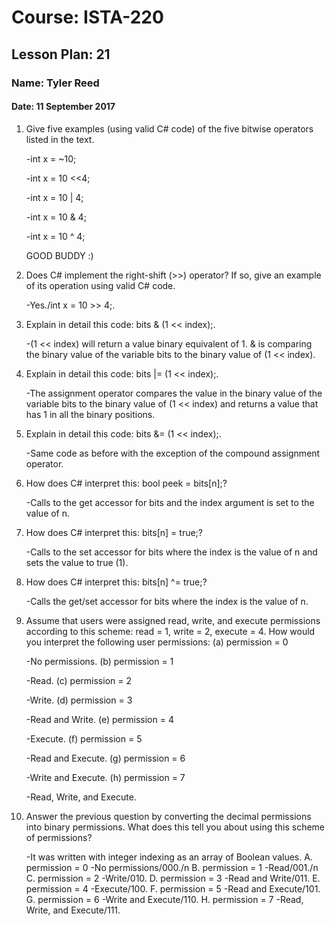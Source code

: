 # Course: ISTA-220
## Lesson Plan: 21
### Name: Tyler Reed
#### Date: 11 September 2017

1. Give five examples (using valid C# code) of the five bitwise operators listed in the text. 

	-int x = ~10;
	
	-int x = 10 <<4;
	
	-int x = 10 | 4;
	
	-int x = 10 & 4;
	
	-int x = 10 ^ 4;
	  
	  GOOD BUDDY :)
1. Does C# implement the right-shift (>>) operator? If so, give an example of its operation using valid C# code.

	-Yes./int x = 10 >> 4;.
1. Explain in detail this code: bits & (1 << index);.

	-(1 << index) will return a value binary equivalent of 1. & is comparing the binary value of the variable bits to the binary value of (1 << index). 
1. Explain in detail this code: bits |= (1 << index);.

	-The assignment operator compares the value in the binary value of the variable bits to the binary value of (1 << index) and returns a value that has 1 in all the binary positions. 
1. Explain in detail this code: bits &= (1 << index);.

	-Same code as before with the exception of the  compound assignment operator.
1. How does C# interpret this: bool peek = bits[n];?

	-Calls to the get accessor for bits and the index argument is set to the value of n. 
1. How does C# interpret this: bits[n] = true;?

	-Calls to the set accessor for bits where the index is the value of n and sets the value to true (1).
1. How does C# interpret this: bits[n] ^= true;?

	-Calls the get/set accessor for bits where the index is the value of n. 
1. Assume that users were assigned read, write, and execute permissions according to this scheme: read = 1, write = 2, execute = 4. How would you interpret the following user permissions:
(a) permission = 0

	-No permissions.
(b) permission = 1

	-Read.
(c) permission = 2

	-Write.
(d) permission = 3

	-Read and Write.
(e) permission = 4

	-Execute.
(f) permission = 5

	-Read and Execute.
(g) permission = 6

	-Write and Execute. 
(h) permission = 7

	-Read, Write, and Execute.
1. Answer the previous question by converting the decimal permissions into binary permissions. What does this tell you about using this scheme of permissions?
	
	-It was written with integer indexing as an array of Boolean values.
A. permission = 0 -No permissions/000./n
B. permission = 1 -Read/001./n
C. permission = 2 -Write/010.
D. permission = 3 -Read and Write/011.
E. permission = 4 -Execute/100.
F. permission = 5 -Read and Execute/101.
G. permission = 6 -Write and Execute/110.
H. permission = 7 -Read, Write, and Execute/111.

